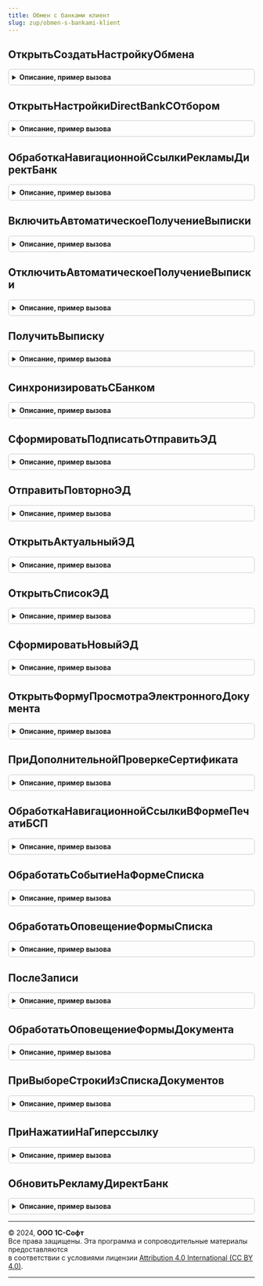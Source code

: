 ```yaml
---
title: Обмен с банками клиент
slug: zup/obmen-s-bankami-klient
---
```



## ОткрытьСоздатьНастройкуОбмена
<details style="margin: 1em 0; padding: 0.5em; border: 1px solid #ccc; border-radius: 6px;">

<summary style="font-weight: bold; cursor: pointer;">Описание, пример вызова</summary>

```bsl

// Создает настройку обмена с банком или открывает существующую.
// Если банк не известен системе, то открывается форма новой настройки обмена с банком,
// в которой заполнена только Организация и Банк.
// Если банк известен системе, но не поддерживает автоматическое получение настроек,
// то предлагается выбор файла настроек, загружает настройки из файла
// и открывает заполненную форму настроек обмена с банком.
// Если банк известен системе и поддерживает автоматическое получение настроек,
// то настройка создается автоматически и производится тест настроек.
//
// Параметры:
//  Организация - СправочникСсылка.Организации - ссылка на организацию.
//  Банк - СправочникСсылка.КлассификаторБанков - ссылка на банк.
//  НомерБанковскогоСчета - Строка - номер банковского счета.
//  ОбработчикОповещения - ОписаниеОповещения - содержит описание процедуры,
//   которая будет вызвана после создания настройки обмена с банком, не вызывается если настройка обмена уже существует. Параметры процедуры:
//    * НастройкаОбмена - СправочникСсылка.НастройкиОбменСБанками - созданная настройка обмена с банком.
//    * ДополнительныеПараметры - Произвольный - значение, которое было указано при создании объекта ОписаниеОповещения.
//
Процедура ОткрытьСоздатьНастройкуОбмена(Организация, Банк, НомерБанковскогоСчета = "", ОбработчикОповещения = Неопределено) Экспорт
```

Пример вызова
```bsl
ОбменСБанкамиКлиент.ОткрытьСоздатьНастройкуОбмена(Организация, Банк, НомерБанковскогоСчета, ОбработчикОповещения);
```
</details>

## ОткрытьНастройкиDirectBankСОтбором
<details style="margin: 1em 0; padding: 0.5em; border: 1px solid #ccc; border-radius: 6px;">

<summary style="font-weight: bold; cursor: pointer;">Описание, пример вызова</summary>

```bsl

// Открывает форму списка настроек обмена с отбором по организации или банку.
//
// Параметры:
//  СсылкаНаОбъект - СправочникСсылка - ссылка на объект отбора. Ссылка должна быть только на организацию или банк.
//
Процедура ОткрытьНастройкиDirectBankСОтбором(СсылкаНаОбъект) Экспорт
```

Пример вызова
```bsl
ОбменСБанкамиКлиент.ОткрытьНастройкиDirectBankСОтбором(СсылкаНаОбъект) 
```
</details>

## ОбработкаНавигационнойСсылкиРекламыДиректБанк
<details style="margin: 1em 0; padding: 0.5em; border: 1px solid #ccc; border-radius: 6px;">

<summary style="font-weight: bold; cursor: pointer;">Описание, пример вызова</summary>

```bsl

// Процедура обрабатывает нажатие ссылки форматированной строки рекламы 1С:ДиректБанк.
//
// Параметры:
//  НавигационнаяСсылка - Строка - текст навигационной ссылки;
//  СтандартнаяОбработка - Булево - признак выполнения стандартной обработки события.
//
Процедура ОбработкаНавигационнойСсылкиРекламыДиректБанк(НавигационнаяСсылка, СтандартнаяОбработка) Экспорт
```

Пример вызова
```bsl
ОбменСБанкамиКлиент.ОбработкаНавигационнойСсылкиРекламыДиректБанк(НавигационнаяСсылка, СтандартнаяОбработка) 
```
</details>

## ВключитьАвтоматическоеПолучениеВыписки
<details style="margin: 1em 0; padding: 0.5em; border: 1px solid #ccc; border-radius: 6px;">

<summary style="font-weight: bold; cursor: pointer;">Описание, пример вызова</summary>

```bsl

// Включает автоматическое получение выписки.
//
// Параметры:
//  Оповещение - ОписаниеОповещения - оповещение, вызываемое после выполнения процедуры. Параметры выполнения:
//    Результат - Булево - если Истина, то автоматическое получение выписки подключено успешно.
//  Организация - ОпределяемыйТип.Организация - ссылка на организацию.
//  Банк - ОпределяемыйТип.БанкОбменСБанками - ссылка на банк.
//
Процедура ВключитьАвтоматическоеПолучениеВыписки(Оповещение, Организация, Банк) Экспорт
```

Пример вызова
```bsl
ОбменСБанкамиКлиент.ВключитьАвтоматическоеПолучениеВыписки(Оповещение, Организация, Банк) 
```
</details>

## ОтключитьАвтоматическоеПолучениеВыписки
<details style="margin: 1em 0; padding: 0.5em; border: 1px solid #ccc; border-radius: 6px;">

<summary style="font-weight: bold; cursor: pointer;">Описание, пример вызова</summary>

```bsl

// Отключает автоматическое получение выписки.
//
// Параметры:
//  Организация - ОпределяемыйТип.Организация - ссылка на организацию.
//  Банк - ОпределяемыйТип.БанкОбменСБанками - ссылка на банк.
//
// Возвращаемое значение:
//  Булево - Истина, если автоматическое получение выписки было отключено.
//
Функция ОтключитьАвтоматическоеПолучениеВыписки(Организация, Банк) Экспорт
```

Пример вызова
```bsl
Результат = ОбменСБанкамиКлиент.ОтключитьАвтоматическоеПолучениеВыписки(Организация, Банк) 
```
</details>

## ПолучитьВыписку
<details style="margin: 1em 0; padding: 0.5em; border: 1px solid #ccc; border-radius: 6px;">

<summary style="font-weight: bold; cursor: pointer;">Описание, пример вызова</summary>

```bsl

// Отправляет запрос выписки в банк, а после получения выписки вызывает обработчик из оповещения.
//
// Параметры:
//  Оповещение - ОписаниеОповещения - оповещение, вызываемое после получения выписки банка.
//    * Результат - Структура - содержит следующие поля:
//        ** Успех - Булево - если Истина, то операция успешно выполнена.
//        ** Выписки - Массив - массив документов, содержащих данные выписок.
//             *** ДокументСсылка.СообщениеОбменСБанками - ссылка на сообщение обмена с выпиской банка.
//  БанковскийСчет - ОпределяемыйТип.СчетОрганизацииОбменСБанками - ссылка на банковский счет организации
//  ДатаНачала - Дата - начало периода запроса.
//  ДатаОкончания - Дата - окончание периода запроса.
//
Процедура ПолучитьВыписку(Оповещение, БанковскийСчет, ДатаНачала, Знач ДатаОкончания) Экспорт
```

Пример вызова
```bsl
ОбменСБанкамиКлиент.ПолучитьВыписку(Оповещение, БанковскийСчет, ДатаНачала, ДатаОкончания) 
```
</details>

## СинхронизироватьСБанком
<details style="margin: 1em 0; padding: 0.5em; border: 1px solid #ccc; border-radius: 6px;">

<summary style="font-weight: bold; cursor: pointer;">Описание, пример вызова</summary>

```bsl

// Отправляет подготовленные документы в банк и получает новые.
// Если параметры не переданы то выполняется синхронизация по всем настройкам с банками.
//
// Параметры:
//  Организация - СправочникСсылка.Организации - организация из расчетного счета.
//  Банк - СправочникСсылка.КлассификаторБанков - банк из расчетного счета.
//
Процедура СинхронизироватьСБанком(Организация = Неопределено, Банк = Неопределено) Экспорт
```

Пример вызова
```bsl
ОбменСБанкамиКлиент.СинхронизироватьСБанком(Организация, Банк);
```
</details>

## СформироватьПодписатьОтправитьЭД
<details style="margin: 1em 0; padding: 0.5em; border: 1px solid #ccc; border-radius: 6px;">

<summary style="font-weight: bold; cursor: pointer;">Описание, пример вызова</summary>

```bsl

// Процедура создает, подписывает и отправляет электронный документ.
//
// Параметры:
//  ПараметрКоманды - ДокументСсылка, Массив - ссылки на документы ИБ, которые необходимо отправить в банк.
//  СообщениеОбмена - ДокументСсылка.СообщениеОбменСБанками - электронный документ, который надо подписать, отправить.
//
Процедура СформироватьПодписатьОтправитьЭД(ПараметрКоманды, СообщениеОбмена = Неопределено) Экспорт
```

Пример вызова
```bsl
ОбменСБанкамиКлиент.СформироватьПодписатьОтправитьЭД(ПараметрКоманды, СообщениеОбмена);
```
</details>

## ОтправитьПовторноЭД
<details style="margin: 1em 0; padding: 0.5em; border: 1px solid #ccc; border-radius: 6px;">

<summary style="font-weight: bold; cursor: pointer;">Описание, пример вызова</summary>

```bsl

// Процедура отправляет повторно электронный документ.
//
// Параметры:
//  ПараметрКоманды - ОпределяемыйТип.ВладелецОбменСБанками - ссылка на объект ИБ,
//                                                            электронные документы которого нужно отправить,
//  СообщениеОбмена - ДокументСсылка.СообщениеОбменСБанками - сообщение, которые нужно отправить.
//
Процедура ОтправитьПовторноЭД(ПараметрКоманды, СообщениеОбмена = Неопределено) Экспорт
```

Пример вызова
```bsl
ОбменСБанкамиКлиент.ОтправитьПовторноЭД(ПараметрКоманды, СообщениеОбмена);
```
</details>

## ОткрытьАктуальныйЭД
<details style="margin: 1em 0; padding: 0.5em; border: 1px solid #ccc; border-radius: 6px;">

<summary style="font-weight: bold; cursor: pointer;">Описание, пример вызова</summary>

```bsl

// Открывает актуальный ЭД по документу ИБ
//
// Параметры:
//  ПараметрКоманды - ДокументСсылка- ссылка на документ ИБ;
//  Источник - ФормаКлиентскогоПриложения - Форма источник;
//  ПараметрыОткрытия - Структура - дополнительные параметры просмотра.
//
Процедура ОткрытьАктуальныйЭД(ПараметрКоманды, Источник = Неопределено, ПараметрыОткрытия = Неопределено) Экспорт
```

Пример вызова
```bsl
ОбменСБанкамиКлиент.ОткрытьАктуальныйЭД(ПараметрКоманды, Источник, ПараметрыОткрытия);
```
</details>

## ОткрытьСписокЭД
<details style="margin: 1em 0; padding: 0.5em; border: 1px solid #ccc; border-radius: 6px;">

<summary style="font-weight: bold; cursor: pointer;">Описание, пример вызова</summary>

```bsl

// Открывает форму со списком электронных документов для данного владельца.
//
// Параметры:
//  СсылкаНаОбъект - ДокументСсылка - Ссылка на объект ИБ, электронные документы которого надо увидеть или сообщение обмена.
//  ПараметрыОткрытия - Структура - дополнительные параметры просмотра списка электронных документов.
//
Процедура ОткрытьСписокЭД(СсылкаНаОбъект, ПараметрыОткрытия = Неопределено) Экспорт
```

Пример вызова
```bsl
ОбменСБанкамиКлиент.ОткрытьСписокЭД(СсылкаНаОбъект, ПараметрыОткрытия);
```
</details>

## СформироватьНовыйЭД
<details style="margin: 1em 0; padding: 0.5em; border: 1px solid #ccc; border-radius: 6px;">

<summary style="font-weight: bold; cursor: pointer;">Описание, пример вызова</summary>

```bsl

// Процедура создает новый электронный документ.
//
// Параметры:
//  ПараметрКоманды - ОпределяемыйТип.ВладелецОбменСБанками - ссылка на объект ИБ,
//                                                            электронные документы которого надо отправить.
//  Показывать - Булево - признак того что созданный документ будет показан пользователю.
//
Процедура СформироватьНовыйЭД(ПараметрКоманды, Показывать=Истина) Экспорт
```

Пример вызова
```bsl
ОбменСБанкамиКлиент.СформироватьНовыйЭД(ПараметрКоманды, Показывать);
```
</details>

## ОткрытьФормуПросмотраЭлектронногоДокумента
<details style="margin: 1em 0; padding: 0.5em; border: 1px solid #ccc; border-radius: 6px;">

<summary style="font-weight: bold; cursor: pointer;">Описание, пример вызова</summary>

```bsl

// Открывает форму просмотра электронного документа.
//
// Параметры:
//  СообщениеОбмена - ДокументСсылка.СообщениеОбменСБанками - сообщение, в которому привязан открываемый электронный документ.
//
Процедура ОткрытьФормуПросмотраЭлектронногоДокумента(СообщениеОбмена) Экспорт
```

Пример вызова
```bsl
ОбменСБанкамиКлиент.ОткрытьФормуПросмотраЭлектронногоДокумента(СообщениеОбмена) 
```
</details>

## ПриДополнительнойПроверкеСертификата
<details style="margin: 1em 0; padding: 0.5em; border: 1px solid #ccc; border-radius: 6px;">

<summary style="font-weight: bold; cursor: pointer;">Описание, пример вызова</summary>

```bsl

// Вызывается из одноименной процедуры модуля ЭлектроннаяПодписьКлиентПереопределяемый.
//
// Параметры:
//  Параметры - Структура - со свойствами:
//  * ОжидатьПродолжения   - Булево - (возвращаемое значение) - если Истина, тогда дополнительная проверка
//                            будет выполнятся асинхронно, продолжение возобновится после выполнения оповещения.
//                            Начальное значение Ложь.
//  * Оповещение           - ОписаниеОповещения - обработка, которую нужно вызывать для продолжения
//                              после асинхронного выполнения дополнительной проверки.
//  * Сертификат           - СправочникСсылка.СертификатыКлючейЭлектроннойПодписиИШифрования - проверяемый сертификат.
//  * Проверка             - Строка - имя проверки, добавленное в процедуре ПриСозданииФормыПроверкаСертификата
//                              общего модуля ЭлектроннаяПодписьПереопределяемый.
//  * МенеджерКриптографии - МенеджерКриптографии - подготовленный менеджер криптографии для
//                              выполнения проверки.
//                         - Неопределено - если стандартные проверки отключены в процедуре
//                              ПриСозданииФормыПроверкаСертификата общего модуля ЭлектроннаяПодписьПереопределяемый.
//  * ОписаниеОшибки       - Строка - (возвращаемое значение) - описание ошибки, полученной при выполнении проверки.
//                              Это описание сможет увидеть пользователь при нажатии на картинку результата.
//  * ЭтоПредупреждение    - Булево - (возвращаемое значение) - вид картинки Ошибка/Предупреждение
//                            начальное значение Ложь.
//
Процедура ПриДополнительнойПроверкеСертификата(Параметры) Экспорт
```

Пример вызова
```bsl
ОбменСБанкамиКлиент.ПриДополнительнойПроверкеСертификата(Параметры) 
```
</details>

## ОбработкаНавигационнойСсылкиВФормеПечатиБСП
<details style="margin: 1em 0; padding: 0.5em; border: 1px solid #ccc; border-radius: 6px;">

<summary style="font-weight: bold; cursor: pointer;">Описание, пример вызова</summary>

```bsl

// Процедура обрабатывает нажатие на рекламную ссылку на форме печати БСП.
//
// Параметры:
//  НавигационнаяСсылка - Строка - текст навигационной ссылки;
//  МассивСсылок - Массив - ссылка на объекты ИБ, которые передали на печать.
//
Процедура ОбработкаНавигационнойСсылкиВФормеПечатиБСП(НавигационнаяСсылка, МассивСсылок) Экспорт
```

Пример вызова
```bsl
ОбменСБанкамиКлиент.ОбработкаНавигационнойСсылкиВФормеПечатиБСП(НавигационнаяСсылка, МассивСсылок) 
```
</details>

## ОбработатьСобытиеНаФормеСписка
<details style="margin: 1em 0; padding: 0.5em; border: 1px solid #ccc; border-radius: 6px;">

<summary style="font-weight: bold; cursor: pointer;">Описание, пример вызова</summary>

```bsl

// Обрабатывает события нажатия на рекламу или ссылку переписки с банками.
//  Вызывается из процедуры Подключаемый_ОбработатьСобытиеДиректБанк
//   Параметр1 - Произвольный -
//   Параметр2 - Произвольный -
//   Параметр3 - Произвольный -
Процедура ОбработатьСобытиеНаФормеСписка( Экспорт
```

Пример вызова
```bsl
ОбменСБанкамиКлиент.ОбработатьСобытиеНаФормеСписка();
```
</details>

## ОбработатьОповещениеФормыСписка
<details style="margin: 1em 0; padding: 0.5em; border: 1px solid #ccc; border-radius: 6px;">

<summary style="font-weight: bold; cursor: pointer;">Описание, пример вызова</summary>

```bsl

// Обрабатывает оповещение, возникающее на форме списка документов.
//
// Параметры:
//   Объект - ФормаКлиентскогоПриложения - форма, на которой возникло оповещение.
//   ИмяСобытия - Строка - Имя события
//   Параметр - Произвольный - Параметр сообщения
//   Источник - Произвольный - Источник события.
//   ПараметрыСозданияФормыСписка - см. ОбменСБанками.ПараметрыСозданияФормыСписка
Процедура ОбработатьОповещениеФормыСписка( Экспорт
```

Пример вызова
```bsl
ОбменСБанкамиКлиент.ОбработатьОповещениеФормыСписка();
```
</details>

## ПослеЗаписи
<details style="margin: 1em 0; padding: 0.5em; border: 1px solid #ccc; border-radius: 6px;">

<summary style="font-weight: bold; cursor: pointer;">Описание, пример вызова</summary>

```bsl

// Обработка события после записи документа. Оповещает об изменении данных обмена с банками,
// т.к. произошла запись нового состояния обмена с банком.
//
// Параметры:
//  Объект - ФормаКлиентскогоПриложения - форма, на которой произошла запись объекта.
//  ПараметрыЗаписи - Структура - Структура, содержащая параметры записи.
Процедура ПослеЗаписи(Объект, ПараметрыЗаписи) Экспорт
```

Пример вызова
```bsl
ОбменСБанкамиКлиент.ПослеЗаписи(Объект, ПараметрыЗаписи) 
```
</details>

## ОбработатьОповещениеФормыДокумента
<details style="margin: 1em 0; padding: 0.5em; border: 1px solid #ccc; border-radius: 6px;">

<summary style="font-weight: bold; cursor: pointer;">Описание, пример вызова</summary>

```bsl

// Событие возникает при получении оповещения в форме документа.
// Необходима для обновления состояния электронного документа.
//
// Параметры:
//  ФормаОбъект - ФормаКлиентскогоПриложения - форма, получившая оповещение.
//  ИмяСобытия - Строка - идентификатор события
//  Параметр - Произвольный - Параметр сообщения.
//  Источник - Произвольный - Источник события.
Процедура ОбработатьОповещениеФормыДокумента(ФормаОбъект, ИмяСобытия, Параметр, Источник) Экспорт
```

Пример вызова
```bsl
ОбменСБанкамиКлиент.ОбработатьОповещениеФормыДокумента(ФормаОбъект, ИмяСобытия, Параметр, Источник) 
```
</details>

## ПриВыбореСтрокиИзСпискаДокументов
<details style="margin: 1em 0; padding: 0.5em; border: 1px solid #ccc; border-radius: 6px;">

<summary style="font-weight: bold; cursor: pointer;">Описание, пример вызова</summary>

```bsl

// Событие возникает при нажатии на строку динамического списка документов.
//
// Параметры:
//   Элемент - ТаблицаФормы - элемент формы, в котором произошло событие
//   ВыбраннаяСтрока - ОпределяемыйТип.ВладелецОбменСБанками - ссылка на прикладной документ.
//   Поле - ПолеФормы - Активное поле (колонка).
//   СтандартнаяОбработка - Булево - В данный параметр передается признак выполнения стандартной обработки события.
Процедура ПриВыбореСтрокиИзСпискаДокументов(Элемент, ВыбраннаяСтрока, Поле, СтандартнаяОбработка) Экспорт
```

Пример вызова
```bsl
ОбменСБанкамиКлиент.ПриВыбореСтрокиИзСпискаДокументов(Элемент, ВыбраннаяСтрока, Поле, СтандартнаяОбработка) 
```
</details>

## ПриНажатииНаГиперссылку
<details style="margin: 1em 0; padding: 0.5em; border: 1px solid #ccc; border-radius: 6px;">

<summary style="font-weight: bold; cursor: pointer;">Описание, пример вызова</summary>

```bsl

// Обрабатывает событие нажатия на гиперссылку в форме списка платежных документов
//
// Параметры:
//  ДокументСсылка - ДокументСсылка.СообщениеОбменСБанками - сообщение обмена с банком
//  СтандартнаяОбработка - Булево - признак стандартной обработки нажатия на ссылку.
//
Процедура ПриНажатииНаГиперссылку(ДокументСсылка, СтандартнаяОбработка) Экспорт
```

Пример вызова
```bsl
ОбменСБанкамиКлиент.ПриНажатииНаГиперссылку(ДокументСсылка, СтандартнаяОбработка) 
```
</details>

## ОбновитьРекламуДиректБанк
<details style="margin: 1em 0; padding: 0.5em; border: 1px solid #ccc; border-radius: 6px;">

<summary style="font-weight: bold; cursor: pointer;">Описание, пример вызова</summary>

```bsl

// Процедура обновляет отображение контекстной рекламы 1С:ДиректБанк при оповещении формы.
//
// Параметры:
//  ИмяСобытия - Строка - идентификатор сообщения оповещения формы;
//  ГруппаРекламы - ГруппаФормы - группа элементов контекстной рекламы;
//  ДекорацияТекстРекламы - ДекорацияФормы - декорация, в заголовке которой отображается текст рекламы.
//
Процедура ОбновитьРекламуДиректБанк(ИмяСобытия, ГруппаРекламы, ДекорацияТекстРекламы) Экспорт
```

Пример вызова
```bsl
ОбменСБанкамиКлиент.ОбновитьРекламуДиректБанк(ИмяСобытия, ГруппаРекламы, ДекорацияТекстРекламы) 
```
</details>

---

© 2024, **ООО 1С-Софт**  
Все права защищены. Эта программа и сопроводительные материалы предоставляются  
в соответствии с условиями лицензии [Attribution 4.0 International (CC BY 4.0)](https://creativecommons.org/licenses/by/4.0/legalcode).

---
